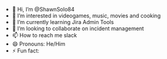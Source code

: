- 👋 Hi, I’m @ShawnSolo84
- 👀 I’m interested in videogames, music, movies and cooking
- 🌱 I’m currently learning Jira Admin Tools
- 💞️ I’m looking to collaborate on incident management 
- 📫 How to reach me slack
- 😄 Pronouns: He/Him
- ⚡ Fun fact: 

<!---
ShawnSolo84/ShawnSolo84 is a ✨ special ✨ repository because its `README.md` (this file) appears on your GitHub profile.
You can click the Preview link to take a look at your changes.
--->
